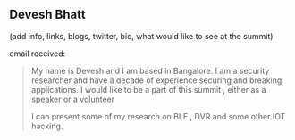 ## Devesh Bhatt

(add info, links, blogs, twitter, bio, what would like to see at the summit)

email received:

> My name is Devesh and I am based in Bangalore. I am a security researcher and have a decade of experience securing and breaking applications. 
> I would like to be a part of this summit , either as a speaker or a volunteer
>
> I can present some of my research on BLE , DVR and some other IOT hacking.
